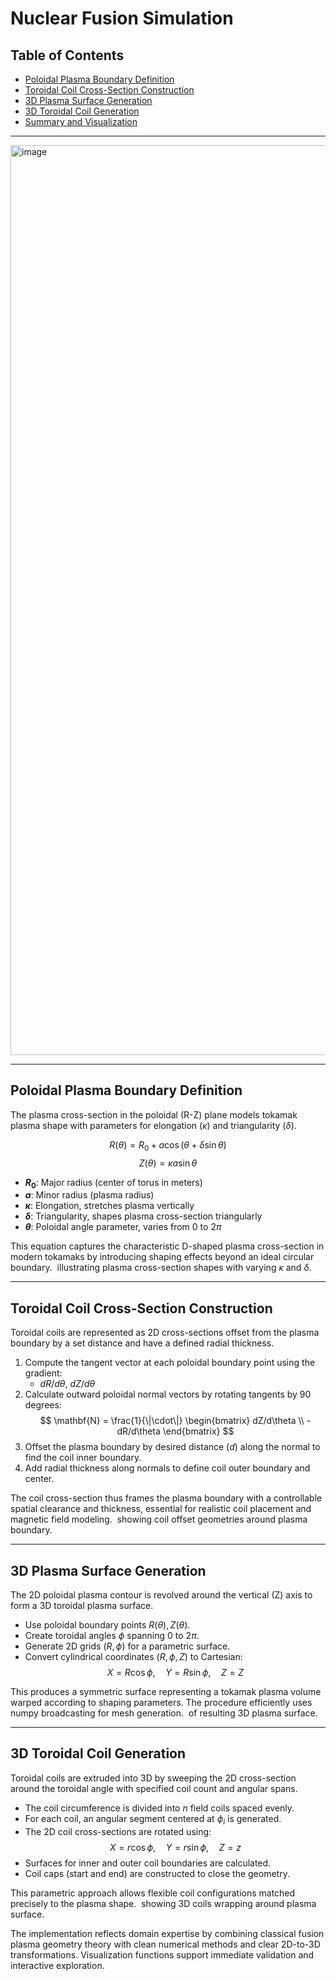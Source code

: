 # Nuclear Fusion Simulation

## Table of Contents
- [Poloidal Plasma Boundary Definition](#poloidal-plasma-boundary-definition)
- [Toroidal Coil Cross-Section Construction](#toroidal-coil-cross-section-construction)
- [3D Plasma Surface Generation](#3d-plasma-surface-generation)
- [3D Toroidal Coil Generation](#3d-toroidal-coil-generation)
- [Summary and Visualization](#summary-and-visualization)

---

<img width="2161" height="1456" alt="image" src="https://github.com/user-attachments/assets/fada36c9-ee7d-4a51-9e11-5609d53d3b92" />

---

## Poloidal Plasma Boundary Definition

The plasma cross-section in the poloidal (R-Z) plane models tokamak plasma shape with parameters for elongation ($\kappa$) and triangularity ($\delta$).

$$
R(\theta) = R_0 + a \cos \left(\theta + \delta \sin \theta \right)
$$
$$
Z(\theta) = \kappa a \sin \theta
$$

- **$R_0$**: Major radius (center of torus in meters)
- **$a$**: Minor radius (plasma radius)
- **$\kappa$**: Elongation, stretches plasma vertically
- **$\delta$**: Triangularity, shapes plasma cross-section triangularly
- **$\theta$**: Poloidal angle parameter, varies from 0 to $2\pi$

This equation captures the characteristic D-shaped plasma cross-section in modern tokamaks by introducing shaping effects beyond an ideal circular boundary. <image here> illustrating plasma cross-section shapes with varying $\kappa$ and $\delta$.

---

## Toroidal Coil Cross-Section Construction

Toroidal coils are represented as 2D cross-sections offset from the plasma boundary by a set distance and have a defined radial thickness.

1. Compute the tangent vector at each poloidal boundary point using the gradient:
   - $dR/d\theta$, $dZ/d\theta$
2. Calculate outward poloidal normal vectors by rotating tangents by 90 degrees:
   $$
   \mathbf{N} = \frac{1}{\|\cdot\|} \begin{bmatrix} dZ/d\theta \\ -dR/d\theta \end{bmatrix}
   $$
3. Offset the plasma boundary by desired distance ($d$) along the normal to find the coil inner boundary.
4. Add radial thickness along normals to define coil outer boundary and center.

The coil cross-section thus frames the plasma boundary with a controllable spatial clearance and thickness, essential for realistic coil placement and magnetic field modeling. <image here> showing coil offset geometries around plasma boundary.

---

## 3D Plasma Surface Generation

The 2D poloidal plasma contour is revolved around the vertical (Z) axis to form a 3D toroidal plasma surface.

- Use poloidal boundary points $R(\theta), Z(\theta)$.
- Create toroidal angles $\phi$ spanning $0$ to $2\pi$.
- Generate 2D grids $(R, \phi)$ for a parametric surface.
- Convert cylindrical coordinates $(R, \phi, Z)$ to Cartesian:
  $$
  X = R \cos \phi, \quad Y = R \sin \phi, \quad Z = Z
  $$

This produces a symmetric surface representing a tokamak plasma volume warped according to shaping parameters. The procedure efficiently uses numpy broadcasting for mesh generation. <image here> of resulting 3D plasma surface.

---

## 3D Toroidal Coil Generation

Toroidal coils are extruded into 3D by sweeping the 2D cross-section around the toroidal angle with specified coil count and angular spans.

- The coil circumference is divided into $n$ field coils spaced evenly.
- For each coil, an angular segment centered at $\phi_i$ is generated.
- The 2D coil cross-sections are rotated using:
  $$
  X = r \cos \phi, \quad Y = r \sin \phi, \quad Z = z
  $$
- Surfaces for inner and outer coil boundaries are calculated.
- Coil caps (start and end) are constructed to close the geometry.

This parametric approach allows flexible coil configurations matched precisely to the plasma shape. <image here> showing 3D coils wrapping around plasma surface.

The implementation reflects domain expertise by combining classical fusion plasma geometry theory with clean numerical methods and clear 2D-to-3D transformations. Visualization functions support immediate validation and interactive exploration.
